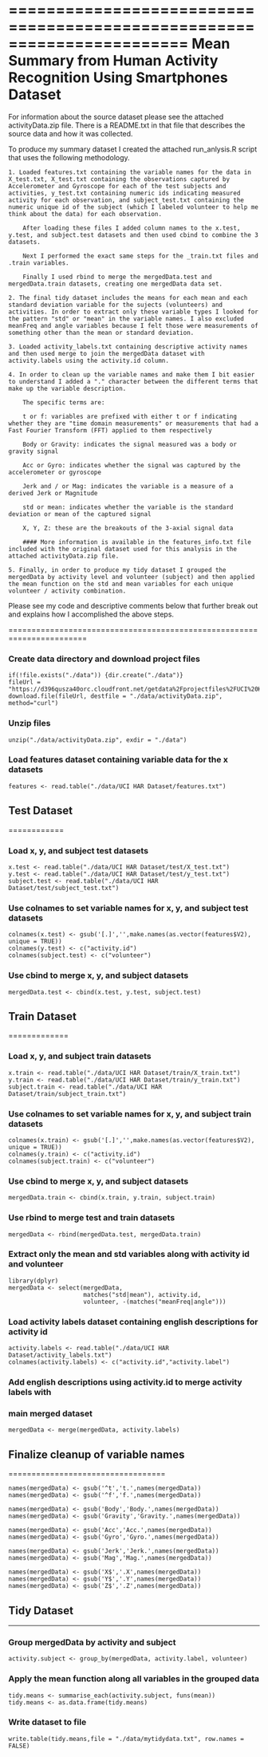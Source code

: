 =======================================================================
Mean Summary from Human Activity Recognition Using Smartphones Dataset
=======================================================================

For information about the source dataset please see the attached activityData.zip file. There is a README.txt in that file that describes the source data and how it was collected. 

To produce my summary dataset I created the attached run_anlysis.R script that uses the following methodology.
    
    1. Loaded features.txt containing the variable names for the data in X_test.txt, X_test.txt containing the observations captured by Accelerometer and Gyroscope for each of the test subjects and activities, y_test.txt containing numeric ids indicating measured activity for each observation, and subject_test.txt containing the numeric unique id of the subject (which I labeled volunteer to help me think about the data) for each observation. 

        After loading these files I added column names to the x.test, y.test, and subject.test datasets and then used cbind to combine the 3 datasets. 

        Next I performed the exact same steps for the _train.txt files and .train variables. 

        Finally I used rbind to merge the mergedData.test and mergedData.train datasets, creating one mergedData data set. 

    2. The final tidy dataset includes the means for each mean and each standard deviation variable for the sujects (volunteers) and activities. In order to extract only these variable types I looked for the pattern "std" or "mean" in the variable names. I also excluded meanFreq and angle variables because I felt those were measurements of something other than the mean or standard deviation. 

    3. Loaded activity_labels.txt containing descriptive activity names and then used merge to join the mergedData dataset with activity.labels using the activity.id column. 

    4. In order to clean up the variable names and make them I bit easier to understand I added a "." character between the different terms that make up the variable description. 

        The specific terms are:
    
        t or f: variables are prefixed with either t or f indicating whether they are "time domain measurements" or measurements that had a Fast Fourier Transform (FFT) applied to them respectively 

        Body or Gravity: indicates the signal measured was a body or gravity signal

        Acc or Gyro: indicates whether the signal was captured by the accelerometer or gyroscope

        Jerk and / or Mag: indicates the variable is a measure of a derived Jerk or Magnitude 

        std or mean: indicates whether the variable is the standard deviation or mean of the captured signal

        X, Y, Z: these are the breakouts of the 3-axial signal data

        #### More information is available in the features_info.txt file included with the original dataset used for this analysis in the attached activityData.zip file. 

    5. Finally, in order to produce my tidy dataset I grouped the mergedData by activity level and volunteer (subject) and then applied the mean function on the std and mean variables for each unique volunteer / activity combination.

Please see my code and descriptive comments below that further break out and explains how I accomplished the above steps. 

=======================================================================


### Create data directory and download project files

    if(!file.exists("./data")) {dir.create("./data")}
    fileUrl = "https://d396qusza40orc.cloudfront.net/getdata%2Fprojectfiles%2FUCI%20HAR%20Dataset.zip"
    download.file(fileUrl, destfile = "./data/activityData.zip", method="curl")

### Unzip files

    unzip("./data/activityData.zip", exdir = "./data")

### Load features dataset containing variable data for the x datasets

    features <- read.table("./data/UCI HAR Dataset/features.txt")

## Test Dataset
============

### Load x, y, and subject test datasets

    x.test <- read.table("./data/UCI HAR Dataset/test/X_test.txt")
    y.test <- read.table("./data/UCI HAR Dataset/test/y_test.txt")
    subject.test <- read.table("./data/UCI HAR Dataset/test/subject_test.txt")

### Use colnames to set variable names for x, y, and subject test datasets

    colnames(x.test) <- gsub('[.]','',make.names(as.vector(features$V2), unique = TRUE))
    colnames(y.test) <- c("activity.id")
    colnames(subject.test) <- c("volunteer")

### Use cbind to merge x, y, and subject datasets

    mergedData.test <- cbind(x.test, y.test, subject.test)

## Train Dataset
=============

### Load x, y, and subject train datasets

    x.train <- read.table("./data/UCI HAR Dataset/train/X_train.txt")
    y.train <- read.table("./data/UCI HAR Dataset/train/y_train.txt")
    subject.train <- read.table("./data/UCI HAR Dataset/train/subject_train.txt")

### Use colnames to set variable names for x, y, and subject train datasets

    colnames(x.train) <- gsub('[.]','',make.names(as.vector(features$V2), unique = TRUE))
    colnames(y.train) <- c("activity.id")
    colnames(subject.train) <- c("volunteer")

### Use cbind to merge x, y, and subject datasets

    mergedData.train <- cbind(x.train, y.train, subject.train)

### Use rbind to merge test and train datasets

    mergedData <- rbind(mergedData.test, mergedData.train)

### Extract only the mean and std variables along with activity id and volunteer

    library(dplyr)
    mergedData <- select(mergedData, 
                         matches("std|mean"), activity.id, 
                         volunteer, -(matches("meanFreq|angle")))

### Load activity labels dataset containing english descriptions for activity id

    activity.labels <- read.table("./data/UCI HAR Dataset/activity_labels.txt")
    colnames(activity.labels) <- c("activity.id","activity.label")

### Add english descriptions using activity.id to merge activity labels with
### main merged dataset

    mergedData <- merge(mergedData, activity.labels)

## Finalize cleanup of variable names
==================================

    names(mergedData) <- gsub('^t','t.',names(mergedData))
    names(mergedData) <- gsub('^f','f.',names(mergedData))

    names(mergedData) <- gsub('Body','Body.',names(mergedData))
    names(mergedData) <- gsub('Gravity','Gravity.',names(mergedData))

    names(mergedData) <- gsub('Acc','Acc.',names(mergedData))
    names(mergedData) <- gsub('Gyro','Gyro.',names(mergedData))

    names(mergedData) <- gsub('Jerk','Jerk.',names(mergedData))
    names(mergedData) <- gsub('Mag','Mag.',names(mergedData))

    names(mergedData) <- gsub('X$','.X',names(mergedData))
    names(mergedData) <- gsub('Y$','.Y',names(mergedData))
    names(mergedData) <- gsub('Z$','.Z',names(mergedData))

## Tidy Dataset
------------

### Group mergedData by activity and subject

    activity.subject <- group_by(mergedData, activity.label, volunteer)

### Apply the mean function along all variables in the grouped data

    tidy.means <- summarise_each(activity.subject, funs(mean))
    tidy.means <- as.data.frame(tidy.means)

### Write dataset to file

    write.table(tidy.means,file = "./data/mytidydata.txt", row.names = FALSE)
